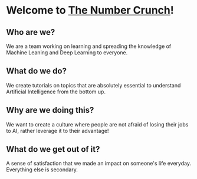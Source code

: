 # Welcome to [The Number Crunch](https://thenumbercrunch.com)!

## Who are we?
We are a team working on learning and spreading the knowledge of Machine Leaning and Deep Learning to everyone.

## What do we do?
We create tutorials on topics that are absolutely essential to understand Artificial Intelligence from the bottom up.

## Why are we doing this?
We want to create a culture where people are not afraid of losing their jobs to AI, rather leverage it to their advantage!

## What do we get out of it?
A sense of satisfaction that we made an impact on someone's life everyday. Everything else is secondary.

